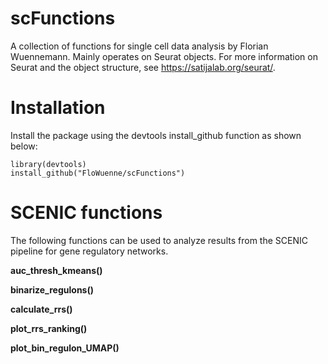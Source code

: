 # scFunctions
A collection of functions for single cell data analysis by Florian Wuennemann. Mainly operates on Seurat objects. For more information on Seurat and the object structure, see https://satijalab.org/seurat/.

# Installation
Install the package using the devtools install_github function as shown below:

```
library(devtools)
install_github("FloWuenne/scFunctions")
```

# SCENIC functions

The following functions can be used to analyze results from the SCENIC pipeline for gene regulatory networks.

**auc_thresh_kmeans()**

**binarize_regulons()**

**calculate_rrs()**

**plot_rrs_ranking()**

**plot_bin_regulon_UMAP()**
